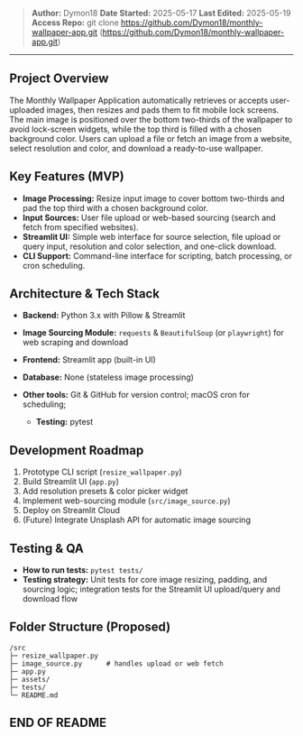 > **Author:** Dymon18
> **Date Started:** 2025-05-17
> **Last Edited:** 2025-05-19
> **Access Repo:**
> git clone https://github.com/Dymon18/monthly-wallpaper-app.git
(https://github.com/Dymon18/monthly-wallpaper-app.git)

---

## Project Overview

The Monthly Wallpaper Application automatically retrieves or accepts user-uploaded images, then resizes and pads them to fit mobile lock screens. The main image is positioned over the bottom two-thirds of the wallpaper to avoid lock-screen widgets, while the top third is filled with a chosen background color. Users can upload a file or fetch an image from a website, select resolution and color, and download a ready-to-use wallpaper.

## Key Features (MVP)

* **Image Processing:** Resize input image to cover bottom two-thirds and pad the top third with a chosen background color.
* **Input Sources:** User file upload or web-based sourcing (search and fetch from specified websites).
* **Streamlit UI:** Simple web interface for source selection, file upload or query input, resolution and color selection, and one-click download.
* **CLI Support:** Command-line interface for scripting, batch processing, or cron scheduling.

## Architecture & Tech Stack

* **Backend:** Python 3.x with Pillow & Streamlit
* **Image Sourcing Module:** `requests` & `BeautifulSoup` (or `playwright`) for web scraping and download
* **Frontend:** Streamlit app (built-in UI)
* **Database:** None (stateless image processing)
* **Other tools:** Git & GitHub for version control; macOS cron for scheduling;

  * **Testing:** pytest

## Development Roadmap

1. Prototype CLI script (`resize_wallpaper.py`)
2. Build Streamlit UI (`app.py`)
3. Add resolution presets & color picker widget
4. Implement web-sourcing module (`src/image_source.py`)
5. Deploy on Streamlit Cloud
6. (Future) Integrate Unsplash API for automatic image sourcing

## Testing & QA

* **How to run tests:** `pytest tests/`
* **Testing strategy:** Unit tests for core image resizing, padding, and sourcing logic; integration tests for the Streamlit UI upload/query and download flow

## Folder Structure (Proposed)

```
/src
├─ resize_wallpaper.py
├─ image_source.py      # handles upload or web fetch
├─ app.py
├─ assets/
├─ tests/
└─ README.md
```

## END OF README
